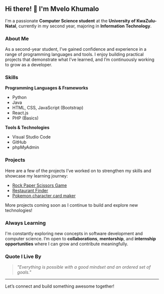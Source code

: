 ## Hi there! 👋 I'm Mvelo Khumalo

I'm a passionate **Computer Science student** at the **University of KwaZulu-Natal**, currently in my second year, majoring in **Information Technology**.

### About Me

As a second-year student, I’ve gained confidence and experience in a range of programming languages and tools. I enjoy building practical projects that demonstrate what I’ve learned, and I’m continuously working to grow as a developer.

### Skills

**Programming Languages & Frameworks**
- Python
- Java
- HTML, CSS, JavaScript (Bootstrap)
- React.js
- PHP (Basics)

**Tools & Technologies**
- Visual Studio Code
- GitHub
- phpMyAdmin

### Projects

Here are a few of the projects I’ve worked on to strengthen my skills and showcase my learning journey:

- [Rock Paper Scissors Game](https://github.com/mvelo-081/RockPaperScissors)
- [Restaurant Finder](https://github.com/mvelo-081/RERSTAURANT-FINDER)
- [Pokemon character card maker]() 

More projects coming soon as I continue to build and explore new technologies!

### Always Learning

I'm constantly exploring new concepts in software development and computer science. I’m open to **collaborations**, **mentorship**, and **internship opportunities** where I can grow and contribute meaningfully.

### Quote I Live By

> *"Everything is possible with a good mindset and an ordered set of goals."*

---

Let’s connect and build something awesome together!
